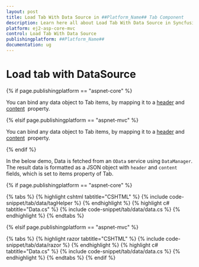 ```yaml
---
layout: post
title: Load Tab With Data Source in ##Platform_Name## Tab Component
description: Learn here all about Load Tab With Data Source in Syncfusion ##Platform_Name## Tab component of Syncfusion Essential JS 2 and more.
platform: ej2-asp-core-mvc
control: Load Tab With Data Source
publishingplatform: ##Platform_Name##
documentation: ug
---
```



# Load tab with DataSource

{% if page.publishingplatform == "aspnet-core" %}

You can bind any data object to Tab items, by mapping it to a [header](https://help.syncfusion.com/cr/aspnetcore-js2/Syncfusion.EJ2.Navigations.TabHeader.html) and [content](https://help.syncfusion.com/cr/aspnetcore-js2/Syncfusion.EJ2.Navigations.TabTabItem.html#Syncfusion_EJ2_Navigations_TabTabItem_Content)&nbsp; property.

{% elsif page.publishingplatform == "aspnet-mvc" %}

You can bind any data object to Tab items, by mapping it to a [header](https://help.syncfusion.com/cr/aspnetmvc-js2/Syncfusion.EJ2.Navigations.TabHeader.html) and [content](https://help.syncfusion.com/cr/aspnetmvc-js2/Syncfusion.EJ2.Navigations.TabTabItem.html#Syncfusion_EJ2_Navigations_TabTabItem_Content)&nbsp; property.

{% endif %}

In the below demo, Data is fetched from an `OData` service using `DataManager`. The result data is formatted as a JSON object with `header` and `content` fields, which is set to items property of Tab.

{% if page.publishingplatform == "aspnet-core" %}

{% tabs %}
{% highlight cshtml tabtitle="CSHTML" %}
{% include code-snippet/tab/data/tagHelper %}
{% endhighlight %}
{% highlight c# tabtitle="Data.cs" %}
{% include code-snippet/tab/data/data.cs %}
{% endhighlight %}
{% endtabs %}

{% elsif page.publishingplatform == "aspnet-mvc" %}

{% tabs %}
{% highlight razor tabtitle="CSHTML" %}
{% include code-snippet/tab/data/razor %}
{% endhighlight %}
{% highlight c# tabtitle="Data.cs" %}
{% include code-snippet/tab/data/data.cs %}
{% endhighlight %}
{% endtabs %}
{% endif %}


